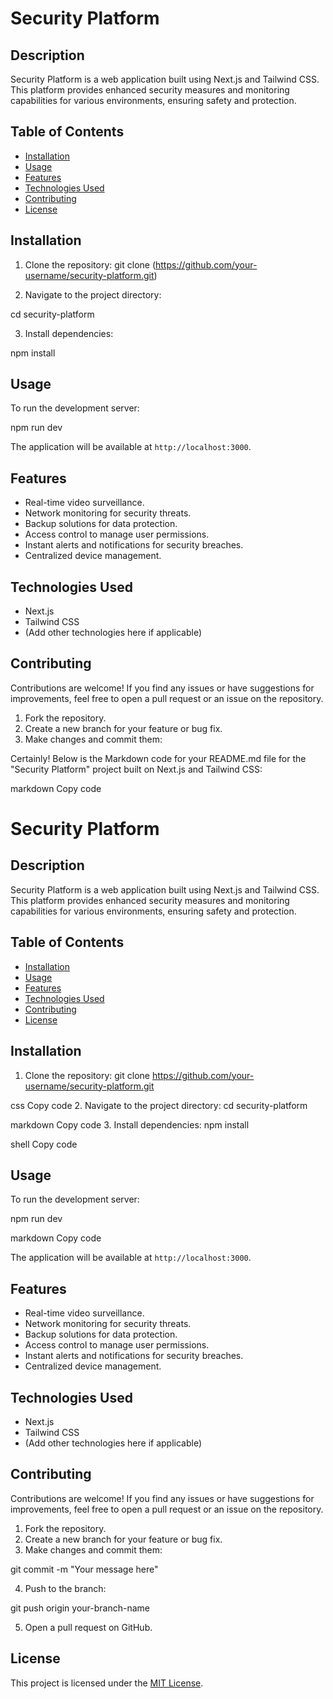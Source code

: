 # Security Platform

## Description

Security Platform is a web application built using Next.js and Tailwind CSS. This platform provides enhanced security measures and monitoring capabilities for various environments, ensuring safety and protection.

## Table of Contents

- [Installation](#installation)
- [Usage](#usage)
- [Features](#features)
- [Technologies Used](#technologies-used)
- [Contributing](#contributing)
- [License](#license)

## Installation

1. Clone the repository:
git clone (https://github.com/your-username/security-platform.git)

2. Navigate to the project directory:

cd security-platform

3. Install dependencies:

npm install


## Usage

To run the development server:

npm run dev


The application will be available at `http://localhost:3000`.

## Features

- Real-time video surveillance.
- Network monitoring for security threats.
- Backup solutions for data protection.
- Access control to manage user permissions.
- Instant alerts and notifications for security breaches.
- Centralized device management.

## Technologies Used

- Next.js
- Tailwind CSS
- (Add other technologies here if applicable)

## Contributing

Contributions are welcome! If you find any issues or have suggestions for improvements, feel free to open a pull request or an issue on the repository.

1. Fork the repository.
2. Create a new branch for your feature or bug fix.
3. Make changes and commit them:


Certainly! Below is the Markdown code for your README.md file for the "Security Platform" project built on Next.js and Tailwind CSS:

markdown
Copy code
# Security Platform

## Description

Security Platform is a web application built using Next.js and Tailwind CSS. This platform provides enhanced security measures and monitoring capabilities for various environments, ensuring safety and protection.

## Table of Contents

- [Installation](#installation)
- [Usage](#usage)
- [Features](#features)
- [Technologies Used](#technologies-used)
- [Contributing](#contributing)
- [License](#license)

## Installation

1. Clone the repository:
git clone https://github.com/your-username/security-platform.git

css
Copy code
2. Navigate to the project directory:
cd security-platform

markdown
Copy code
3. Install dependencies:
npm install

shell
Copy code

## Usage

To run the development server:

npm run dev

markdown
Copy code

The application will be available at `http://localhost:3000`.

## Features

- Real-time video surveillance.
- Network monitoring for security threats.
- Backup solutions for data protection.
- Access control to manage user permissions.
- Instant alerts and notifications for security breaches.
- Centralized device management.

## Technologies Used

- Next.js
- Tailwind CSS
- (Add other technologies here if applicable)

## Contributing

Contributions are welcome! If you find any issues or have suggestions for improvements, feel free to open a pull request or an issue on the repository.

1. Fork the repository.
2. Create a new branch for your feature or bug fix.
3. Make changes and commit them:

git commit -m "Your message here"

4. Push to the branch:

git push origin your-branch-name

5. Open a pull request on GitHub.

## License

This project is licensed under the [MIT License](https://opensource.org/licenses/MIT).
